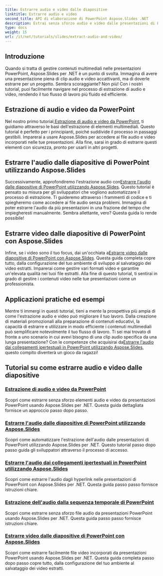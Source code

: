 ```yaml
---
title: Estrarre audio e video dalle diapositive
linktitle: Estrarre audio e video
second_title: API di elaborazione di PowerPoint Aspose.Slides .NET
description: Estrai senza sforzo audio e video dalle presentazioni di PowerPoint utilizzando Aspose.Slides per .NET con i nostri tutorial completi e passo dopo passo.
type: docs
weight: 15
url: /it/net/tutorials/slides/extract-audio-and-video/
---
```

## Introduzione

Quando si tratta di gestire contenuti multimediali nelle presentazioni PowerPoint, Aspose.Slides per .NET è un punto di svolta. Immagina di avere una presentazione piena di clip audio e video accattivanti, ma di doverle estrarre per un progetto. Sembra scoraggiante? Non più! Con i nostri tutorial, puoi facilmente navigare nel processo di estrazione di audio e video, rendendo il tuo flusso di lavoro più fluido ed efficiente.

## Estrazione di audio e video da PowerPoint

 Nel nostro primo tutorial,[Estrazione di audio e video da PowerPoint](./extracting-audio-and-video/), ti guidiamo attraverso le basi dell'estrazione di elementi multimediali. Questo tutorial è perfetto per i principianti, poiché suddivide il processo in passaggi gestibili. Imparerai a usare Aspose.Slides per accedere ai file audio e video incorporati nelle tue presentazioni. Alla fine, sarai in grado di estrarre questi elementi con sicurezza, pronto per usarli in altri progetti.

## Estrarre l'audio dalle diapositive di PowerPoint utilizzando Aspose.Slides

 Successivamente, approfondiremo l'estrazione audio con[Estrarre l'audio dalle diapositive di PowerPoint utilizzando Aspose.Slides](./extract-audio-from-powerpoint/). Questo tutorial è pensato su misura per gli sviluppatori che vogliono automatizzare il processo di estrazione. Ti guideremo attraverso i frammenti di codice e ti spiegheremo come accedere ai file audio senza problemi. Immagina di poter estrarre l'audio da più presentazioni in una frazione del tempo che impiegheresti manualmente. Sembra allettante, vero? Questa guida lo rende possibile!

## Estrarre video dalle diapositive di PowerPoint con Aspose.Slides

 Infine, se i video sono il tuo focus, dai un'occhiata a[Estrarre video dalle diapositive di PowerPoint con Aspose.Slides](./extract-videos-from-powerpoint-slides/). Questa guida completa copre tutto, dalla configurazione del tuo ambiente di sviluppo al salvataggio dei video estratti. Imparerai come gestire vari formati video e garantire un'elevata qualità nei tuoi file estratti. Alla fine di questo tutorial, ti sentirai in grado di gestire i contenuti video nelle tue presentazioni come un professionista.

## Applicazioni pratiche ed esempi

Mentre ti immergi in questi tutorial, tieni a mente la prospettiva più ampia di come l'estrazione audio e video può migliorare il tuo lavoro. Dalla creazione di materiali promozionali alla preparazione di contenuti educativi, la capacità di estrarre e utilizzare in modo efficiente i contenuti multimediali può semplificare notevolmente il tuo flusso di lavoro. Ti sei mai trovato di fronte a uno scenario in cui avevi bisogno di una clip audio specifica da una lunga presentazione? Con le competenze che acquisirai da[Estrarre l'audio dai collegamenti ipertestuali in PowerPoint utilizzando Aspose.Slides](./extract-audio-from-hyperlinks/), questo compito diventerà un gioco da ragazzi!

## Tutorial su come estrarre audio e video dalle diapositive
### [Estrazione di audio e video da PowerPoint](./extracting-audio-and-video/)
Scopri come estrarre senza sforzo elementi audio e video da presentazioni PowerPoint usando Aspose.Slides per .NET. Questa guida dettagliata fornisce un approccio passo dopo passo.
### [Estrarre l'audio dalle diapositive di PowerPoint utilizzando Aspose.Slides](./extract-audio-from-powerpoint/)
Scopri come automatizzare l'estrazione dell'audio dalle presentazioni di PowerPoint utilizzando Aspose.Slides per .NET. Questo tutorial passo dopo passo guida gli sviluppatori attraverso il processo di accesso.
### [Estrarre l'audio dai collegamenti ipertestuali in PowerPoint utilizzando Aspose.Slides](./extract-audio-from-hyperlinks/)
Scopri come estrarre l'audio dagli hyperlink nelle presentazioni di PowerPoint con Aspose.Slides per .NET. Questa guida passo passo fornisce istruzioni chiare.
### [Estrazione dell'audio dalla sequenza temporale di PowerPoint](./extracting-audio-from-timeline/)
Scopri come estrarre senza sforzo file audio da presentazioni PowerPoint usando Aspose.Slides per .NET. Questa guida passo passo fornisce istruzioni chiare.
### [Estrarre video dalle diapositive di PowerPoint con Aspose.Slides](./extract-videos-from-powerpoint-slides/)
Scopri come estrarre facilmente file video incorporati da presentazioni PowerPoint usando Aspose.Slides per .NET. Questa guida completa passo dopo passo copre tutto, dalla configurazione del tuo ambiente al salvataggio dei video estratti.